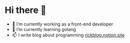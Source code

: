# Hi there 👋

- 🔭 I’m currently working as a front-end developer
- 🌱 I’m currently learning golang
- 📫 I write blog about programming [rickblog.notion.site](https://rickblog.notion.site/)
